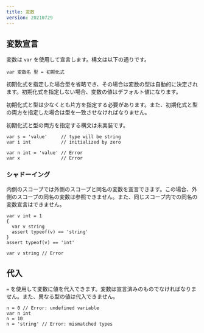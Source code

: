 ```yaml
---
title: 変数
version: 20210729
---
```


## 変数宣言

変数は `var` を使用して宣言します。構文は以下の通りです。

```
var 変数名 型 = 初期化式
```

初期化式を指定した場合型を省略でき、その場合は変数の型は自動的に決定されます。初期化式を指定しない場合、変数の値はデフォルト値になります。

初期化式と型は少なくとも片方を指定する必要があります。また、初期化式と型の両方を指定した場合は型を一致させなければなりません。

<unimplemented>
  初期化式と型の両方を指定する構文は未実装です。
</unimplemented>

```
var s = 'value'     // type will be string
var i int           // initialized by zero

var n int = 'value' // Error
var x               // Error
```

### シャドーイング

内側のスコープでは外側のスコープと同名の変数を宣言できます。この場合、外側のスコープの同名の変数は参照できません。また、同じスコープ内での同名の変数宣言はできません。

```
var v int = 1
{
  var v string
  assert typeof(v) == 'string'
}
assert typeof(v) == 'int'

var v string // Error
```


## 代入

`=` を使用して変数に値を代入できます。変数は宣言済みのものでなければなりません。また、異なる型の値は代入できません。

```
n = 0 // Error: undefined variable
var n int
n = 10
n = 'string' // Error: mismatched types
```
